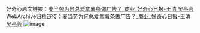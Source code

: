 好奇心原文链接：[麦当劳为何总爱拿薯条做广告？_商业_好奇心日报-王清 吴亭蓉](https://www.qdaily.com/articles/1579.html)
WebArchive归档链接：[麦当劳为何总爱拿薯条做广告？_商业_好奇心日报-王清 吴亭蓉](http://web.archive.org/web/20181002092650/http://www.qdaily.com:80/articles/1579.html)
![image](http://ww3.sinaimg.cn/large/007d5XDply1g3v4eszmg4j30u03ykb29)